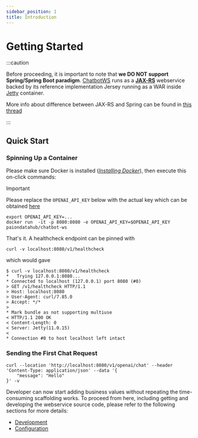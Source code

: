```yaml
---
sidebar_position: 1
title: Introduction
---
```


Getting Started
===============

:::caution

Before proceeding, it is important to note that __we DO NOT support Spring/Spring Boot paradigm__.
[ChatbotWS] runs as a **[JAX-RS]** webservice backed by its reference implementation Jersey running
as a WAR inside [Jetty] container.

More info about difference between JAX-RS and Spring can be found in [this thread](https://stackoverflow.com/a/42955575)

:::

Quick Start
-----------

### Spinning Up a Container

Please make sure Docker is installed
([_Installing Docker_](https://docker.qubitpi.org/desktop/setup/install/mac-install/)), then execute this on-click
commands:

> [!IMPORTANT]
>
> Please replace the `OPENAI_API_KEY` below with the actual key which can be obtained
> [here](https://platform.openai.com/api-keys)

```console
export OPENAI_API_KEY=...
docker run  -it -p 8080:8080 -e OPENAI_API_KEY=$OPENAI_API_KEY paiondatahub/chatbot-ws
```

That's it. A healthcheck endpoint can be pinned with

```console
curl -v localhost:8080/v1/healthcheck
```

which would gave

```console
$ curl -v localhost:8080/v1/healthcheck
*   Trying 127.0.0.1:8080...
* Connected to localhost (127.0.0.1) port 8080 (#0)
> GET /v1/healthcheck HTTP/1.1
> Host: localhost:8080
> User-Agent: curl/7.85.0
> Accept: */*
>
* Mark bundle as not supporting multiuse
< HTTP/1.1 200 OK
< Content-Length: 0
< Server: Jetty(11.0.15)
<
* Connection #0 to host localhost left intact
```

### Sending the First Chat Request

```console
curl --location 'http://localhost:8080/v1/openai/chat' --header 'Content-Type: application/json' --data '{
    "message": "Hello"
}' -v
```

Developer can now start adding business values without repeating the time-consuming scaffolding works. To proceed from
here, including getting and developing the webservice source code, please refer to the following sections for more
details:

- [Development](development)
- [Configuration](configuration)

[JAX-RS]: https://jcp.org/en/jsr/detail?id=370
[ChatbotWS]: https://chatbot.paion-data.com/
[Jetty]: https://en.wikipedia.org/wiki/Jetty_(web_server)
